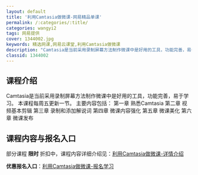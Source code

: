 ```yaml
---
layout: default
title: '利用Camtasia做微课-网易精品单课'
permalink: /:categories/:title/
categories: wangyi2
tags: 网易提供
cover: 1344002.jpg
keywords: 精选网课,网易云课堂,利用Camtasia做微课
description: "Camtasia是当前采用录制屏幕方法制作微课中是好用的工具，功能完善，易于学习。本课程每周五更新一节。主要内容包括：第一章熟悉Camtasia第二章视频基本剪辑第三章录制和添加解说词第四章"
classid: 1344002
---
```


## 课程介绍

Camtasia是当前采用录制屏幕方法制作微课中是好用的工具，功能完善，易于学习。
本课程每周五更新一节。
主要内容包括：
第一章 熟悉Camtasia
第二章 视频基本剪辑
第三章 录制和添加解说词
第四章 微课内容强化
第五章  微课美化
第六章  微课发布

## 课程内容与报名入口

部分课程 **限时** 折扣中，课程内容详细介绍见：[利用Camtasia做微课-详情介绍](https://study.163.com/course/introduction/1344002.htm?share=1&shareId=1025206652&utm_campaign=share&utm_medium=iphoneShare&utm_source=&utm_u=1025206652)

**优惠报名入口**：[利用Camtasia做微课-报名学习](https://study.163.com/course/introduction/1344002.htm?share=1&shareId=1025206652&utm_campaign=share&utm_medium=iphoneShare&utm_source=&utm_u=1025206652)

